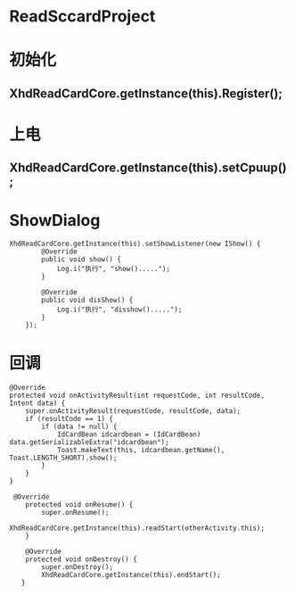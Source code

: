 # ReadSccardProject

# 初始化

## XhdReadCardCore.getInstance(this).Register();

# 上电

##  XhdReadCardCore.getInstance(this).setCpuup();

#  ShowDialog

    XhdReadCardCore.getInstance(this).setShowListener(new IShow() {
            @Override
            public void show() {
                Log.i("执行", "show().....");
            }

            @Override
            public void disShow() {
                Log.i("执行", "disshow().....");
            }
        });

#  回调

    @Override
    protected void onActivityResult(int requestCode, int resultCode, Intent data) {
        super.onActivityResult(requestCode, resultCode, data);
        if (resultCode == 1) {
            if (data != null) {
                IdCardBean idcardbean = (IdCardBean) data.getSerializableExtra("idcardbean");
                Toast.makeText(this, idcardbean.getName(), Toast.LENGTH_SHORT).show();
            }
        }
    }
    
     @Override
        protected void onResume() {
            super.onResume();
            XhdReadCardCore.getInstance(this).readStart(otherActivity.this);
        }
    
        @Override
        protected void onDestroy() {
            super.onDestroy();
            XhdReadCardCore.getInstance(this).endStart();
       }